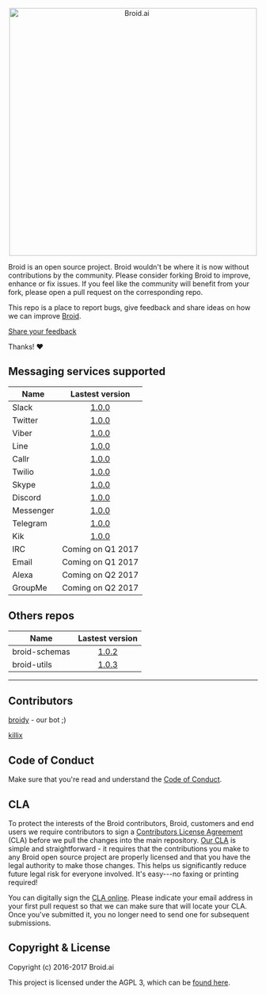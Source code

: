 <p align="center">
<img alt="Broid.ai" width="500" src="https://cloud.githubusercontent.com/assets/1795343/21964643/0296efc2-db1e-11e6-9f9b-83e586b730a5.png">
</p>

Broid is an open source project. Broid wouldn't be where it is now without contributions by the community. Please consider forking Broid to improve, enhance or fix issues. If you feel like the community will benefit from your fork, please open a pull request on the corresponding repo.

This repo is a place to report bugs, give feedback and share ideas on how we can improve [Broid](http://www.broid.ai).

[Share your feedback](https://github.com/broidhq/broid-feedback/issues/new)

Thanks!  :heart:


## Messaging services supported

| Name        | Lastest version                                      |
| ----------- |:----------------------------------------------------:|
| Slack       | [1.0.0](https://github.com/broidhq/broid-slack)      |
| Twitter     | [1.0.0](https://github.com/broidhq/broid-twitter)    |
| Viber       | [1.0.0](https://github.com/broidhq/broid-viber)      |
| Line        | [1.0.0](https://github.com/broidhq/broid-line)       |
| Callr       | [1.0.0](https://github.com/broidhq/broid-callr)      |
| Twilio      | [1.0.0](https://github.com/broidhq/broid-twilio)     |
| Skype       | [1.0.0](https://github.com/broidhq/broid-skype)      |
| Discord     | [1.0.0](https://github.com/broidhq/broid-discord)    |
| Messenger   | [1.0.0](https://github.com/broidhq/broid-messenger)  |
| Telegram    | [1.0.0](https://github.com/broidhq/broid-telegram)   |
| Kik         | [1.0.0](https://github.com/broidhq/broid-kik)        |
| IRC         | Coming on Q1 2017   |
| Email       | Coming on Q1 2017   |
| Alexa       | Coming on Q2 2017   |
| GroupMe     | Coming on Q2 2017   |


## Others repos

| Name               | Lastest version                                        |
| ------------------ |:------------------------------------------------------:|
| broid-schemas      | [1.0.2](https://github.com/broidhq/broid-schemas)      |
| broid-utils        | [1.0.3](https://github.com/broidhq/broid-utils)        |

___

## Contributors

[broidy](https://github.com/broidy) - our bot ;)

[killix](https://github.com/killix)

## Code of Conduct

Make sure that you're read and understand the [Code of Conduct](http://contributor-covenant.org/version/1/2/0/).

## CLA

To protect the interests of the Broid contributors, Broid, customers and end users we require contributors to sign a [Contributors License Agreement](https://cla-assistant.io/broidhq/broid-schemas) (CLA) before we pull the changes into the main repository. [Our CLA](https://cla-assistant.io/broidhq/broid-schemas) is simple and straightforward - it requires that the contributions you make to any Broid open source project are properly licensed and that you have the legal authority to make those changes. This helps us significantly reduce future legal risk for everyone involved. It's easy---no faxing or printing required!

You can digitally sign the [CLA online](https://cla-assistant.io/broidhq/broid-schemas). Please indicate your email address in your first pull request so that we can make sure that will locate your CLA. Once you've submitted it, you no longer need to send one for subsequent submissions.

## Copyright & License

Copyright (c) 2016-2017 Broid.ai

This project is licensed under the AGPL 3, which can be
[found here](https://www.gnu.org/licenses/agpl-3.0.en.html).
